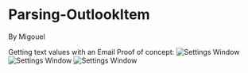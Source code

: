 # Parsing-OutlookItem
By Migouel

Getting text values with an Email
Proof of concept:
![Settings Window](https://raw.github.com/migouelBL/Parsing-OutlookItem/master/Screenshots/Init.png)
![Settings Window](https://raw.github.com/migouelBL/Parsing-OutlookItem/master/Screenshots/FocusedItem.png)
![Settings Window](https://raw.github.com/migouelBL/Parsing-OutlookItem/master/Screenshots/FormFields.png)
